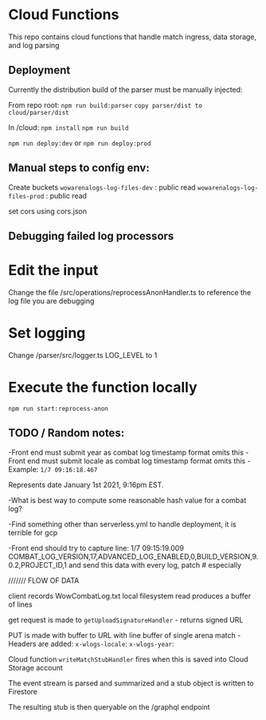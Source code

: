 # Cloud Functions

This repo contains cloud functions that handle match ingress, data storage, and log parsing

## Deployment

Currently the distribution build of the parser must be manually injected:

From repo root:
`npm run build:parser`
`copy parser/dist to cloud/parser/dist`

In /cloud:
`npm install`
`npm run build`

`npm run deploy:dev`
or
`npm run deploy:prod`

## Manual steps to config env:

Create buckets
`wowarenalogs-log-files-dev` : public read
`wowarenalogs-log-files-prod` : public read

set cors using cors.json

## Debugging failed log processors

# Edit the input

Change the file /src/operations/reprocessAnonHandler.ts
to reference the log file you are debugging

# Set logging

Change /parser/src/logger.ts
LOG_LEVEL to 1

# Execute the function locally

`npm run start:reprocess-anon`

## TODO / Random notes:

-Front end must submit year as combat log timestamp format omits this
-Front end must submit locale as combat log timestamp format omits this
-Example:
`1/7 09:16:18.467`

Represents date January 1st 2021, 9:16pm EST.

-What is best way to compute some reasonable hash value for a combat log?

-Find something other than serverless.yml to handle deployment, it is terrible for gcp

-Front end should try to capture line:
1/7 09:15:19.009 COMBAT_LOG_VERSION,17,ADVANCED_LOG_ENABLED,0,BUILD_VERSION,9.0.2,PROJECT_ID,1
and send this data with every log, patch # especially

/////// FLOW OF DATA

client records WowCombatLog.txt
local filesystem read produces a buffer of lines

get request is made to `getUploadSignatureHandler` - returns signed URL

PUT is made with buffer to URL with line buffer of single arena match
-Headers are added:
`x-wlogs-locale`: <timezone of local machine>
`x-wlogs-year`: <current year>

Cloud function `writeMatchStubHandler` fires when this is saved into Cloud Storage account

The event stream is parsed and summarized and a stub object is written to Firestore

The resulting stub is then queryable on the /graphql endpoint
